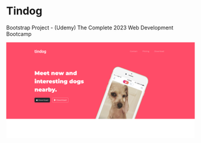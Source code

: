 # Tindog
Bootstrap Project - (Udemy) The Complete 2023 Web Development Bootcamp

![alt text](https://raw.githubusercontent.com/NathSantos/Tindog/main/Tindog.png)
